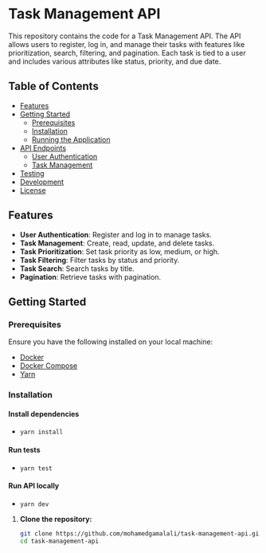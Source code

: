 # Task Management API

This repository contains the code for a Task Management API. The API allows users to register, log in, and manage their tasks with features like prioritization, search, filtering, and pagination. Each task is tied to a user and includes various attributes like status, priority, and due date.

## Table of Contents

- [Features](#features)
- [Getting Started](#getting-started)
  - [Prerequisites](#prerequisites)
  - [Installation](#installation)
  - [Running the Application](#running-the-application)
- [API Endpoints](#api-endpoints)
  - [User Authentication](#user-authentication)
  - [Task Management](#task-management)
- [Testing](#testing)
- [Development](#development)
- [License](#license)

## Features

- **User Authentication**: Register and log in to manage tasks.
- **Task Management**: Create, read, update, and delete tasks.
- **Task Prioritization**: Set task priority as low, medium, or high.
- **Task Filtering**: Filter tasks by status and priority.
- **Task Search**: Search tasks by title.
- **Pagination**: Retrieve tasks with pagination.

## Getting Started

### Prerequisites

Ensure you have the following installed on your local machine:

- [Docker](https://docs.docker.com/get-docker/)
- [Docker Compose](https://docs.docker.com/compose/install/)
- [Yarn](https://classic.yarnpkg.com/en/docs/install)

### Installation

#### Install dependencies
- `yarn install`

#### Run tests
- `yarn test`

#### Run API locally
- `yarn dev`

1. **Clone the repository:**

   ```bash
   git clone https://github.com/mohamedgamalali/task-management-api.git
   cd task-management-api
